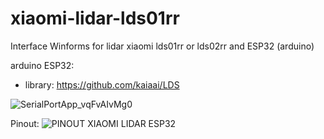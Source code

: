 # xiaomi-lidar-lds01rr
Interface Winforms for lidar xiaomi lds01rr or lds02rr and ESP32 (arduino)

arduino ESP32:
* library: https://github.com/kaiaai/LDS

![SerialPortApp_vqFvAIvMg0](https://github.com/user-attachments/assets/6e7169cd-580b-4461-8390-c87c933b32db)

Pinout:
![PINOUT XIAOMI LIDAR ESP32](https://github.com/user-attachments/assets/de1f179e-c96c-4343-b6cd-c51185019d9d)

